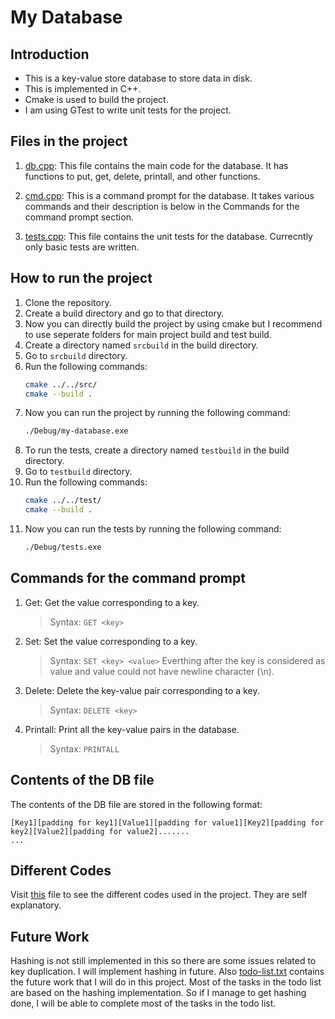# My Database

## Introduction

- This is a key-value store database to store data in disk. 
- This is implemented in C++. 
- Cmake is used to build the project. 
- I am using GTest to write unit tests for the project.

## Files in the project

1. [db.cpp](./src/db.cpp): This file contains the main code for the database. It has functions to put, get, delete, printall, and other functions.

2. [cmd.cpp](./src/cmd.cpp): This is a command prompt for the database. It takes various commands and their description is below in the Commands for the command prompt section.

3. [tests.cpp](./test/tests.cpp): This file contains the unit tests for the database. Currecntly only basic tests are written.

## How to run the project

1. Clone the repository.
2. Create a build directory and go to that directory.
3. Now you can directly build the project by using cmake but I recommend to use seperate folders for main project build and test build.
4. Create a directory named `srcbuild` in the build directory.
5. Go to `srcbuild` directory.
6. Run the following commands:
   ```bash
   cmake ../../src/
   cmake --build .
   ```
7. Now you can run the project by running the following command:
   ```bash
   ./Debug/my-database.exe
   ```
8. To run the tests, create a directory named `testbuild` in the build directory.
9. Go to `testbuild` directory.
10. Run the following commands:
    ```bash
    cmake ../../test/
    cmake --build .
    ```
11. Now you can run the tests by running the following command:
    ```bash
    ./Debug/tests.exe
    ```

## Commands for the command prompt

1. Get: Get the value corresponding to a key.

   > Syntax: `GET <key>`

2. Set: Set the value corresponding to a key.

   > Syntax: `SET <key> <value>`
   > Everthing after the key is considered as value and value could not have newline character (\n).

3. Delete: Delete the key-value pair corresponding to a key.
   > Syntax: `DELETE <key>`

4. Printall: Print all the key-value pairs in the database.
   > Syntax: `PRINTALL`


## Contents of the DB file

The contents of the DB file are stored in the following format:

```
[Key1][padding for key1][Value1][padding for value1][Key2][padding for key2][Value2][padding for value2].......
...
```

## Different Codes

Visit [this](./src/codes.cpp) file to see the different codes used in the project. They are self explanatory.

## Future Work
Hashing is not still implemented in this so there are some issues related to key duplication. I will implement hashing in future. Also [todo-list.txt](todo-list.txt) contains the future work that I will do in this project. Most of the tasks in the todo list are based on the hashing implementation. So if I manage to get hashing done, I will be able to complete most of the tasks in the todo list.
